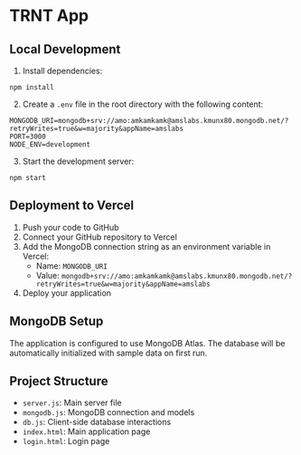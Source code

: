 # TRNT App

## Local Development

1. Install dependencies:
```
npm install
```

2. Create a `.env` file in the root directory with the following content:
```
MONGODB_URI=mongodb+srv://amo:amkamkamk@amslabs.kmunx80.mongodb.net/?retryWrites=true&w=majority&appName=amslabs
PORT=3000
NODE_ENV=development
```

3. Start the development server:
```
npm start
```

## Deployment to Vercel

1. Push your code to GitHub
2. Connect your GitHub repository to Vercel
3. Add the MongoDB connection string as an environment variable in Vercel:
   - Name: `MONGODB_URI`
   - Value: `mongodb+srv://amo:amkamkamk@amslabs.kmunx80.mongodb.net/?retryWrites=true&w=majority&appName=amslabs`
4. Deploy your application

## MongoDB Setup

The application is configured to use MongoDB Atlas. The database will be automatically initialized with sample data on first run.

## Project Structure

- `server.js`: Main server file
- `mongodb.js`: MongoDB connection and models
- `db.js`: Client-side database interactions
- `index.html`: Main application page
- `login.html`: Login page 